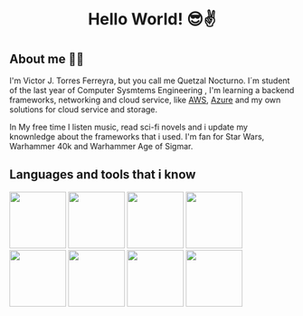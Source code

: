 <div align="center">
   <h1>Hello World! 😎✌️</h1>
</div>

## About me 👨‍💻
I'm Victor J. Torres Ferreyra, but you call me Quetzal Nocturno. I´m student of the last year of Computer Sysmtems Engineering , I'm learning a backend frameworks, networking and cloud service, like <a href="https://aws.amazon.com/es/">AWS</a>, <a href="https://azure.microsoft.com/">Azure</a> and my own solutions for cloud service and storage.

In My free time I listen music, read sci-fi novels and i update my knownledge about the frameworks that i used. I'm fan for Star Wars, Warhammer 40k and Warhammer Age of Sigmar.

## Languages and tools that i know
<div align="left">
  <img src="https://cdn.jsdelivr.net/gh/devicons/devicon@latest/icons/java/java-original.svg" width="100" />
  <img src="https://cdn.jsdelivr.net/gh/devicons/devicon@latest/icons/html5/html5-original.svg" width="100" />
  <img src="https://cdn.jsdelivr.net/gh/devicons/devicon@latest/icons/css3/css3-original.svg" width="100" />
  <img src="https://cdn.jsdelivr.net/gh/devicons/devicon@latest/icons/javascript/javascript-original.svg" width="100" />
  <img src="https://cdn.jsdelivr.net/gh/devicons/devicon@latest/icons/php/php-original.svg" width="100" />
  <img src="https://cdn.jsdelivr.net/gh/devicons/devicon@latest/icons/laravel/laravel-original.svg" width="100" />
  <img src="https://cdn.jsdelivr.net/gh/devicons/devicon@latest/icons/livewire/livewire-original-wordmark.svg" width="100" />
  <img src="https://cdn.jsdelivr.net/gh/devicons/devicon@latest/icons/android/android-original.svg" width="100" />
</div>

<!---
vjesus-ferreyra/vjesus-ferreyra is a ✨ special ✨ repository because its `README.md` (this file) appears on your GitHub profile.
You can click the Preview link to take a look at your changes.
--->
